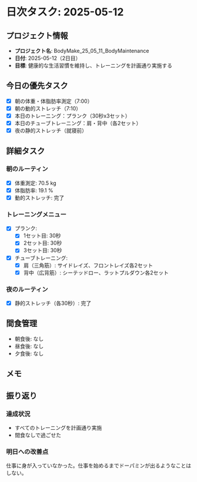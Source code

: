 # 日次タスク: 2025-05-12

## プロジェクト情報
- **プロジェクト名**: BodyMake_25_05_11_BodyMaintenance
- **日付**: 2025-05-12（2日目）
- **目標**: 健康的な生活習慣を維持し、トレーニングを計画通り実施する

## 今日の優先タスク
- [x] 朝の体重・体脂肪率測定（7:00）
- [x] 朝の動的ストレッチ（7:10）
- [x] 本日のトレーニング：プランク（30秒x3セット）
- [x] 本日のチューブトレーニング：肩・背中（各2セット）
- [x] 夜の静的ストレッチ（就寝前）

## 詳細タスク
### 朝のルーティン
- [x] 体重測定: 70.5 kg
- [x] 体脂肪率: 19.1 %
- [x] 動的ストレッチ: 完了

### トレーニングメニュー
- [x] プランク:
  - [x] 1セット目: 30秒
  - [x] 2セット目: 30秒
  - [x] 3セット目: 30秒

- [x] チューブトレーニング:
  - [x] 肩（三角筋）: サイドレイズ、フロントレイズ各2セット
  - [x] 背中（広背筋）: シーテッドロー、ラットプルダウン各2セット

### 夜のルーティン
- [x] 静的ストレッチ（各30秒）: 完了

## 間食管理
- 朝食後: なし
- 昼食後: なし
- 夕食後: なし

## メモ
## 振り返り
### 達成状況
- すべてのトレーニングを計画通り実施
- 間食なしで過ごせた

### 明日への改善点
仕事に身が入っていなかった。仕事を始めるまでドーパミンが出るようなことはしない。
